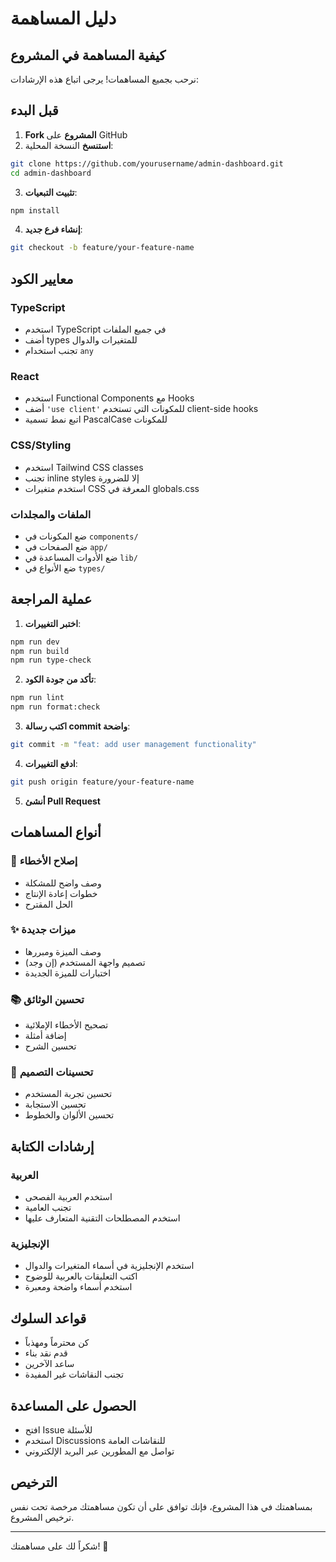 # دليل المساهمة

## كيفية المساهمة في المشروع

نرحب بجميع المساهمات! يرجى اتباع هذه الإرشادات:

## قبل البدء

1. **Fork المشروع** على GitHub
2. **استنسخ** النسخة المحلية:
```bash
git clone https://github.com/yourusername/admin-dashboard.git
cd admin-dashboard
```

3. **تثبيت التبعيات**:
```bash
npm install
```

4. **إنشاء فرع جديد**:
```bash
git checkout -b feature/your-feature-name
```

## معايير الكود

### TypeScript
- استخدم TypeScript في جميع الملفات
- أضف types للمتغيرات والدوال
- تجنب استخدام `any`

### React
- استخدم Functional Components مع Hooks
- أضف `'use client'` للمكونات التي تستخدم client-side hooks
- اتبع نمط تسمية PascalCase للمكونات

### CSS/Styling
- استخدم Tailwind CSS classes
- تجنب inline styles إلا للضرورة
- استخدم متغيرات CSS المعرفة في globals.css

### الملفات والمجلدات
- ضع المكونات في `components/`
- ضع الصفحات في `app/`
- ضع الأدوات المساعدة في `lib/`
- ضع الأنواع في `types/`

## عملية المراجعة

1. **اختبر التغييرات**:
```bash
npm run dev
npm run build
npm run type-check
```

2. **تأكد من جودة الكود**:
```bash
npm run lint
npm run format:check
```

3. **اكتب رسالة commit واضحة**:
```bash
git commit -m "feat: add user management functionality"
```

4. **ادفع التغييرات**:
```bash
git push origin feature/your-feature-name
```

5. **أنشئ Pull Request**

## أنواع المساهمات

### 🐛 إصلاح الأخطاء
- وصف واضح للمشكلة
- خطوات إعادة الإنتاج
- الحل المقترح

### ✨ ميزات جديدة
- وصف الميزة ومبررها
- تصميم واجهة المستخدم (إن وجد)
- اختبارات للميزة الجديدة

### 📚 تحسين الوثائق
- تصحيح الأخطاء الإملائية
- إضافة أمثلة
- تحسين الشرح

### 🎨 تحسينات التصميم
- تحسين تجربة المستخدم
- تحسين الاستجابة
- تحسين الألوان والخطوط

## إرشادات الكتابة

### العربية
- استخدم العربية الفصحى
- تجنب العامية
- استخدم المصطلحات التقنية المتعارف عليها

### الإنجليزية
- استخدم الإنجليزية في أسماء المتغيرات والدوال
- اكتب التعليقات بالعربية للوضوح
- استخدم أسماء واضحة ومعبرة

## قواعد السلوك

- كن محترماً ومهذباً
- قدم نقد بناء
- ساعد الآخرين
- تجنب النقاشات غير المفيدة

## الحصول على المساعدة

- افتح Issue للأسئلة
- استخدم Discussions للنقاشات العامة
- تواصل مع المطورين عبر البريد الإلكتروني

## الترخيص

بمساهمتك في هذا المشروع، فإنك توافق على أن تكون مساهمتك مرخصة تحت نفس ترخيص المشروع.

---

شكراً لك على مساهمتك! 🙏
